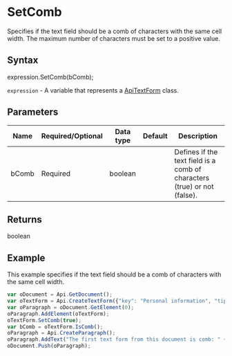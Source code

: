 # SetComb

Specifies if the text field should be a comb of characters with the same cell width.The maximum number of characters must be set to a positive value.

## Syntax

expression.SetComb(bComb);

`expression` - A variable that represents a [ApiTextForm](../ApiTextForm.md) class.

## Parameters

| **Name** | **Required/Optional** | **Data type** | **Default** | **Description** |
| ------------- | ------------- | ------------- | ------------- | ------------- |
| bComb | Required | boolean |  | Defines if the text field is a comb of characters (true) or not (false). |

## Returns

boolean

## Example

This example specifies if the text field should be a comb of characters with the same cell width.

```javascript
var oDocument = Api.GetDocument();
var oTextForm = Api.CreateTextForm({"key": "Personal information", "tip": "Enter your first name", "required": true, "placeholder": "First name", "maxCharacters": 10, "multiLine": false, "autoFit": false});
var oParagraph = oDocument.GetElement(0);
oParagraph.AddElement(oTextForm);
oTextForm.SetComb(true);
var bComb = oTextForm.IsComb();
oParagraph = Api.CreateParagraph();
oParagraph.AddText("The first text form from this document is comb: " + bComb);
oDocument.Push(oParagraph);
```
